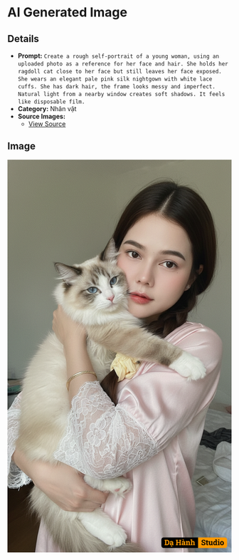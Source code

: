 # AI Generated Image

## Details
- **Prompt:** `Create a rough self-portrait of a young woman, using an uploaded photo as a reference for her face and hair. She holds her ragdoll cat close to her face but still leaves her face exposed. She wears an elegant pale pink silk nightgown with white lace cuffs. She has dark hair, the frame looks messy and imperfect. Natural light from a nearby window creates soft shadows. It feels like disposable film.`
- **Category:** Nhân vật
- **Source Images:**
  - [View Source](https://raw.githubusercontent.com/lenzcomvth/ImageLibrary/main/Female.png)

## Image
![AI Generated Image](./image-2025-10-12T04-42-45-676Z-glxcf.png)